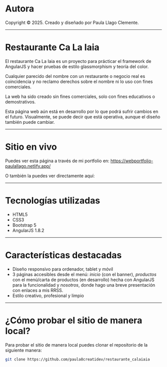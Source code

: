 # Autora

Copyright © 2025. Creado y diseñado por Paula Llago Clemente.

---

# Restaurante Ca La Iaia

El restaurante Ca La Iaia es un proyecto para prácticar el framework de AngularJS y hacer pruebas de estilo glassmorphism y teoría del color. 

Cualquier parecido del nombre con un restaurante o negocio real es coincidencia y no reclamo derechos sobre el nombre ni lo uso con fines comerciales.

La web ha sido creado sin fines comerciales, solo con fines educativos o demostrativos.

Esta página web aún está en desarrollo por lo que podrá sufrir cambios en el futuro. Visualmente, se puede decir que está operativa, aunque el diseño también puede cambiar.

---

# Sitio en vivo

Puedes ver esta página a través de mi portfolio en: https://webportfolio-paulallago.netlify.app/

O también la puedes ver directamente aquí: 

---

# Tecnologías utilizadas

- HTML5
- CSS3
- Bootstrap 5
- AngularJS 1.8.2

---

# Características destacadas

- Diseño responsivo para ordenador, tablet y móvil
- 3 páginas accesibles desde el menú: *inicio* (con el banner), *productos* con el menú/carta de productos (en desarrollo) hecha con AngularJS para la funcionalidad y *nosotros*, donde hago una breve presentación con enlaces a mis RRSS.
- Estilo creativo, profesional y limpio

---

# ¿Cómo probar el sitio de manera local?

Para probar el sitio de manera local puedes clonar el repositorio de la siguiente manera:

   ```bash
   git clone https://github.com/paula8creatidev/restaurante_calaiaia
